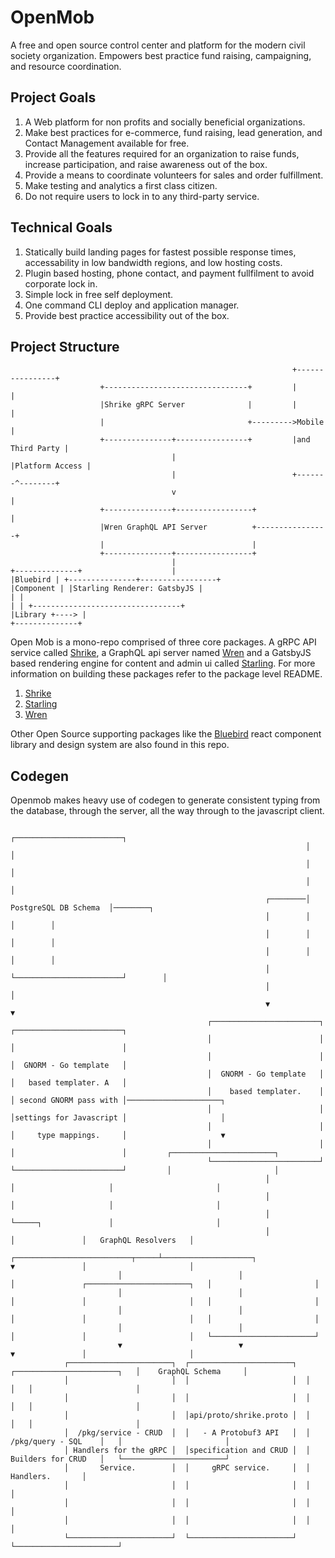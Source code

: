 # OpenMob

A free and open source control center and platform for the modern civil society
organization. Empowers best practice fund raising, campaigning, and resource
coordination.

## Project Goals

1. A Web platform for non profits and socially beneficial organizations.
2. Make best practices for e-commerce, fund raising, lead generation, and
   Contact Management available for free.
3. Provide all the features required for an organization to raise funds,
   increase participation, and raise awareness out of the box.
4. Provide a means to coordinate volunteers for sales and order fulfillment.
5. Make testing and analytics a first class citizen.
6. Do not require users to lock in to any third-party service.

## Technical Goals

1. Statically build landing pages for fastest possible response times,
   accessability in low bandwidth regions, and low hosting costs.
2. Plugin based hosting, phone contact, and payment fullfilment to avoid
   corporate lock in.
3. Simple lock in free self deployment.
4. One command CLI deploy and application manager.
5. Provide best practice accessibility out of the box.

## Project Structure

```
                                                               +----------------+
                    +--------------------------------+         |                |
                    |Shrike gRPC Server              |         |                |
                    |                                +--------->Mobile          |
                    +---------------+----------------+         |and Third Party |
                                    |                          |Platform Access |
                                    |                          +-------^--------+
                                    v                                  |
                    +---------------+-----------------+                |
                    |Wren GraphQL API Server          +----------------+
                    |                                 |
                    +---------------+-----------------+
                                    |
+--------------+                    |
|Bluebird | +---------------+-----------------+
|Component | |Starling Renderer: GatsbyJS |
| |
| | +---------------------------------+
|Library +----> |
+--------------+

```

Open Mob is a mono-repo comprised of three core packages. A gRPC API service
called
[Shrike](https://github.com/SteveCastle/openmob/tree/master/packages/shrike), a
GraphQL api server named
[Wren](https://github.com/SteveCastle/openmob/tree/master/packages/wren) and a
GatsbyJS based rendering engine for content and admin ui called
[Starling](https://github.com/SteveCastle/openmob/tree/master/packages/starling).
For more information on building these packages refer to the package level
README.

1. [Shrike](https://github.com/SteveCastle/openmob/tree/master/packages/shrike)
2. [Starling](https://github.com/SteveCastle/openmob/tree/master/packages/starling)
3. [Wren](https://github.com/SteveCastle/openmob/tree/master/packages/wren)

Other Open Source supporting packages like the
[Bluebird](https://github.com/SteveCastle/openmob/tree/master/packages/bluebird)
react component library and design system are also found in this repo.

## Codegen

Openmob makes heavy use of codegen to generate consistent typing from the database, through the server, all the
way through to the javascript client.

                                                                                                                                                       
                                                                                                                                                       
                                                                                                                                                       
                                                                      ┌────────────────────────┐                                                       
                                                                      │                        │                                                       
                                                                      │                        │                                                       
                                                                      │                        │                                                       
                                                             ┌────────│  PostgreSQL DB Schema  │────────┐                                              
                                                             │        │                        │        │                                              
                                                             │        │                        │        │                                              
                                                             │        │                        │        │                                              
                                                             │        └────────────────────────┘        │                                              
                                                             │                                          │                                              
                                                             ▼                                          ▼                                              
                                                ┌────────────────────────┐                 ┌────────────────────────┐                                  
                                                │                        │                 │                        │                                  
                                                │                        │                 │  GNORM - Go template   │                                  
                                                │  GNORM - Go template   │                 │   based templater. A   │                                  
                                                │    based templater.    │                 │ second GNORM pass with │─────────────────────┐            
                                                │                        │                 │settings for Javascript │                     │            
                                                │                        │                 │     type mappings.     │                     ▼            
                                                │                        │                 │                        │         ┌───────────────────────┐
                                                └────────────────────────┘                 └────────────────────────┘         │                       │
                                                             │                                          │                     │                       │
                                                             │                                          │                     │                       │
                                                             │                                          └─────┐               │                       │
                                                             │                                                │               │   GraphQL Resolvers   │
                            ┌──────────────────────────┬─────┴────────────────────┐                           ▼               │                       │
                            │                          │                          │               ┌───────────────────────┐   │                       │
                            │                          │                          │               │                       │   │                       │
                            │                          │                          │               │                       │   │                       │
                            │                          │                          │               │                       │   └───────────────────────┘
                            ▼                          ▼                          ▼               │                       │                            
                ┌───────────────────────┐  ┌───────────────────────┐  ┌───────────────────────┐   │    GraphQL Schema     │                            
                │                       │  │                       │  │                       │   │                       │                            
                │                       │  │                       │  │                       │   │                       │                            
                │                       │  │api/proto/shrike.proto │  │                       │   │                       │                            
                │  /pkg/service - CRUD  │  │   - A Protobuf3 API   │  │   /pkg/query - SQL    │   │                       │                            
                │ Handlers for the gRPC │  │specification and CRUD │  │   Builders for CRUD   │   └───────────────────────┘                            
                │       Service.        │  │     gRPC service.     │  │       Handlers.       │                                                        
                │                       │  │                       │  │                       │                                                        
                │                       │  │                       │  │                       │                                                        
                │                       │  │                       │  │                       │                                                        
                └───────────────────────┘  └───────────────────────┘  └───────────────────────┘                                                        